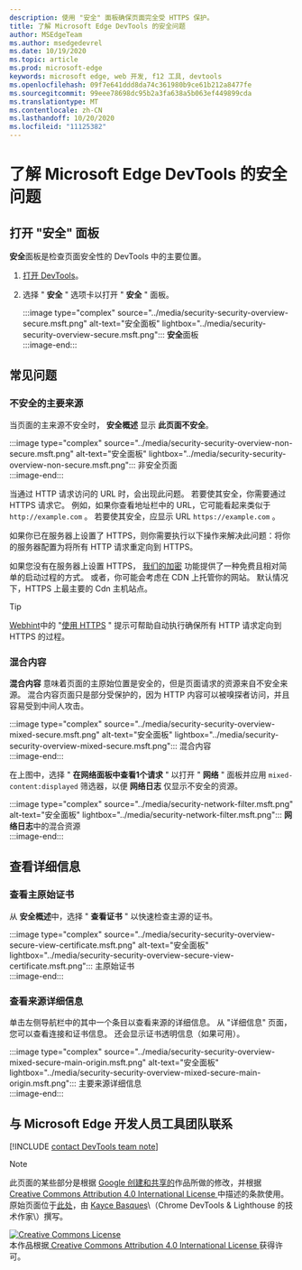 ```yaml
---
description: 使用 "安全" 面板确保页面完全受 HTTPS 保护。
title: 了解 Microsoft Edge DevTools 的安全问题
author: MSEdgeTeam
ms.author: msedgedevrel
ms.date: 10/19/2020
ms.topic: article
ms.prod: microsoft-edge
keywords: microsoft edge, web 开发, f12 工具, devtools
ms.openlocfilehash: 09f7e641ddd8da74c361980b9ce61b212a8477fe
ms.sourcegitcommit: 99eee78698dc95b2a3fa638a5b063ef449899cda
ms.translationtype: MT
ms.contentlocale: zh-CN
ms.lasthandoff: 10/20/2020
ms.locfileid: "11125382"
---
```

<!-- Copyright Kayce Basques 

   Licensed under the Apache License, Version 2.0 (the "License");
   you may not use this file except in compliance with the License.
   You may obtain a copy of the License at

       https://www.apache.org/licenses/LICENSE-2.0

   Unless required by applicable law or agreed to in writing, software
   distributed under the License is distributed on an "AS IS" BASIS,
   WITHOUT WARRANTIES OR CONDITIONS OF ANY KIND, either express or implied.
   See the License for the specific language governing permissions and
   limitations under the License.  -->  

# 了解 Microsoft Edge DevTools 的安全问题  

  

<!--Use the **Security** Panel in [Microsoft Edge DevTools][MicrosoftEdgeDevTools] to make sure HTTPS is properly implemented on a page.  See **Why HTTPS Matters** to learn why every website should be protected with HTTPS, even sites that do not handle sensitive user data.  -->  

<!--todo: add section when why-https is available -->  

## 打开 "安全" 面板  

**安全**面板是检查页面安全性的 DevTools 中的主要位置。  

1.  [打开 DevTools][DevToolsOpen]。  
1.  选择 " **安全** " 选项卡以打开 " **安全** " 面板。  
    
    :::image type="complex" source="../media/security-security-overview-secure.msft.png" alt-text="安全面板" lightbox="../media/security-security-overview-secure.msft.png":::
       **安全**面板  
    :::image-end:::  
    
## 常见问题  

### 不安全的主要来源  

当页面的主来源不安全时， **安全概述** 显示 **此页面不安全**。  

:::image type="complex" source="../media/security-security-overview-non-secure.msft.png" alt-text="安全面板" lightbox="../media/security-security-overview-non-secure.msft.png":::
   非安全页面  
:::image-end:::  

当通过 HTTP 请求访问的 URL 时，会出现此问题。  若要使其安全，你需要通过 HTTPS 请求它。  例如，如果你查看地址栏中的 URL，它可能看起来类似于 `http://example.com` 。  若要使其安全，应显示 URL `https://example.com` 。  

如果你已在服务器上设置了 HTTPS，则你需要执行以下操作来解决此问题：将你的服务器配置为将所有 HTTP 请求重定向到 HTTPS。  

如果您没有在服务器上设置 HTTPS， [我们的加密][LetsEncrypt] 功能提供了一种免费且相对简单的启动过程的方式。  或者，你可能会考虑在 CDN 上托管你的网站。  默认情况下，HTTPS 上最主要的 Cdn 主机站点。  

> [!TIP]
> [Webhint][Webhint]中的 "[使用 HTTPS][WebhintUseHttps] " 提示可帮助自动执行确保所有 HTTP 请求定向到 HTTPS 的过程。  

### 混合内容  

**混合内容** 意味着页面的主原始位置是安全的，但是页面请求的资源来自不安全来源。  混合内容页面只是部分受保护的，因为 HTTP 内容可以被嗅探者访问，并且容易受到中间人攻击。  

:::image type="complex" source="../media/security-security-overview-mixed-secure.msft.png" alt-text="安全面板" lightbox="../media/security-security-overview-mixed-secure.msft.png":::
   混合内容  
:::image-end:::  

在上图中，选择 " **在网络面板中查看1个请求** " 以打开 " **网络** " 面板并应用 `mixed-content:displayed` 筛选器，以便 **网络日志** 仅显示不安全的资源。  

:::image type="complex" source="../media/security-network-filter.msft.png" alt-text="安全面板" lightbox="../media/security-network-filter.msft.png":::
   **网络日志**中的混合资源  
:::image-end:::  

## 查看详细信息  

### 查看主原始证书  

从 **安全概述**中，选择 " **查看证书** " 以快速检查主源的证书。  

:::image type="complex" source="../media/security-security-overview-secure-view-certificate.msft.png" alt-text="安全面板" lightbox="../media/security-security-overview-secure-view-certificate.msft.png":::
   主原始证书  
:::image-end:::  

### 查看来源详细信息  

单击左侧导航栏中的其中一个条目以查看来源的详细信息。  从 "详细信息" 页面，您可以查看连接和证书信息。  还会显示证书透明信息（如果可用）。  

:::image type="complex" source="../media/security-security-overview-mixed-secure-main-origin.msft.png" alt-text="安全面板" lightbox="../media/security-security-overview-mixed-secure-main-origin.msft.png":::
   主要来源详细信息  
:::image-end:::  

## 与 Microsoft Edge 开发人员工具团队联系  

[!INCLUDE [contact DevTools team note](../includes/contact-devtools-team-note.md)]  

<!-- links -->  

[MicrosoftEdgeDevTools]: ../../devtools-guide-chromium.md "Microsoft Edge (Chromium) 开发工具 |Microsoft 文档"  
[DevToolsOpen]: ../open.md "打开 Microsoft Edge DevTools |Microsoft 文档"  
[LetsEncrypt]: https://letsencrypt.org "我们的加密-免费的 SSL/TLS 证书"  

[Webhint]: https://webhint.io "webhint"  
[WebhintUseHttps]: https://webhint.io/docs/user-guide/hints/hint-https-only "使用 HTTPS |webhint 文档"  

<!--[mixed]: /web/fundamentals/security/prevent-mixed-content/what-is-mixed-content ""  -->

> [!NOTE]
> 此页面的某些部分是根据 [Google 创建和共享的][GoogleSitePolicies]作品所做的修改，并根据[ Creative Commons Attribution 4.0 International License ][CCA4IL]中描述的条款使用。  
> 原始页面位于[此处](https://developers.google.com/web/tools/chrome-devtools/security/index)，由 [Kayce Basques][KayceBasques]\（Chrome DevTools \& Lighthouse 的技术作家\）撰写。  

[![Creative Commons License][CCby4Image]][CCA4IL]  
本作品根据[ Creative Commons Attribution 4.0 International License ][CCA4IL]获得许可。  

[CCA4IL]: https://creativecommons.org/licenses/by/4.0  
[CCby4Image]: https://i.creativecommons.org/l/by/4.0/88x31.png  
[GoogleSitePolicies]: https://developers.google.com/terms/site-policies  
[KayceBasques]: https://developers.google.com/web/resources/contributors/kaycebasques  
